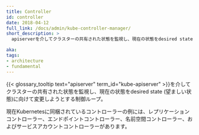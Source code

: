 ```yaml
---
title: Controller
id: controller
date: 2018-04-12
full_link: /docs/admin/kube-controller-manager/
short_description: >
  apiserverを介してクラスターの共有された状態を監視し、現在の状態をdesired state (望ましい状態)に向けて変更しようとする制御ループ。

aka: 
tags:
- architecture
- fundamental
---
```

 {{< glossary_tooltip text="apiserver" term_id="kube-apiserver" >}}を介してクラスターの共有された状態を監視し、現在の状態をdesired state (望ましい状態)に向けて変更しようとする制御ループ。

<!--more--> 

現在Kubernetesに同梱されているコントローラーの例には、レプリケーションコントローラー、エンドポイントコントローラー、名前空間コントローラー、およびサービスアカウントコントローラーがあります。


